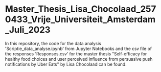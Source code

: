 # Master_Thesis_Lisa_Chocolaad_2570433_Vrije_Universiteit_Amsterdam_Juli_2023
In this repository, the code for the data analysis 'Scriptie_data_analyse.ipynb' from Jupyter Notebooks and the csv file of the responses 'Responses.csv' for the master thesis
"Self-efficacy for healthy food choices and user perceived influence from persuasive push notifications by Uber Eats" by Lisa Chocolaad can be found. 
